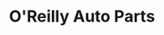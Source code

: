 ---
title: "O'Reilly Auto Parts"
url: /fresno/oreilly-auto-parts-north-blackstone-avenue/
shop: Autoteile
---